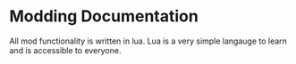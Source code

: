 # Modding Documentation

All mod functionality is written in lua. Lua is a very simple langauge to learn and
is accessible to everyone.


